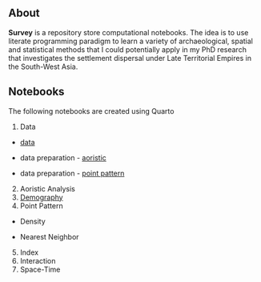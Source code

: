 ## About

**Survey** is a repository store computational notebooks. The idea is to use literate programming paradigm to learn a variety of archaeological, spatial and statistical methods that I could potentially apply in my PhD research that investigates the settlement dispersal under Late Territorial Empires in the South-West Asia.


## Notebooks

The following notebooks are created using Quarto

1. Data

 * [data](https://topographos.github.io/survey/01-data/data.html)
 
 * data preparation - [aoristic](https://topographos.github.io/survey/01-data/data_prep_aoristic.html)
 
 * data preparation - [point pattern](https://topographos.github.io/survey/01-data/data_prep_ppp.html)
 
2. Aoristic Analysis
3. [Demography](https://topographos.github.io/survey/03-demography/data_prep_ppp.html)
4. Point Pattern

 * Density
 
 * Nearest Neighbor 
 
5. Index
6. Interaction
6. Space-Time
